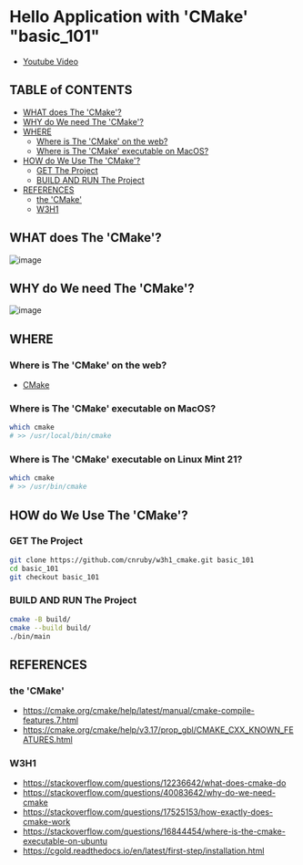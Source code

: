 <h1>Hello Application with 'CMake' "basic_101"</h1>

* [Youtube Video](https://youtu.be/I2-fIgkGfy8)

<h2>TABLE of CONTENTS</h2>

- [WHAT does The 'CMake'?](#what-does-the-cmake)
- [WHY do We need The 'CMake'?](#why-do-we-need-the-cmake)
- [WHERE](#where)
  - [Where is The 'CMake' on the web?](#where-is-the-cmake-on-the-web)
  - [Where is The 'CMake' executable on MacOS?](#where-is-the-cmake-executable-on-macos)
- [HOW do We Use The 'CMake'?](#how-do-we-use-the-cmake)
  - [GET The Project](#get-the-project)
  - [BUILD AND RUN The Project](#build-and-run-the-project)
- [REFERENCES](#references)
  - [the 'CMake'](#the-cmake)
  - [W3H1](#w3h1)


## WHAT does The 'CMake'?

![image](./uml/what/what.png)

## WHY do We need The 'CMake'?

![image](./uml/why/why.png)

## WHERE

### Where is The 'CMake' on the web?

- [CMake](https://cmake.org)

### Where is The 'CMake' executable on MacOS?

```bash
which cmake
# >> /usr/local/bin/cmake
```

### Where is The 'CMake' executable on Linux Mint 21?

```bash
which cmake
# >> /usr/bin/cmake
```

## HOW do We Use The 'CMake'?

### GET The Project

```bash
git clone https://github.com/cnruby/w3h1_cmake.git basic_101
cd basic_101
git checkout basic_101
```

### BUILD AND RUN The Project

```bash
cmake -B build/
cmake --build build/
./bin/main
```

## REFERENCES

### the 'CMake'

- https://cmake.org/cmake/help/latest/manual/cmake-compile-features.7.html
- https://cmake.org/cmake/help/v3.17/prop_gbl/CMAKE_CXX_KNOWN_FEATURES.html

### W3H1

- https://stackoverflow.com/questions/12236642/what-does-cmake-do
- https://stackoverflow.com/questions/40083642/why-do-we-need-cmake
- https://stackoverflow.com/questions/17525153/how-exactly-does-cmake-work
- https://stackoverflow.com/questions/16844454/where-is-the-cmake-executable-on-ubuntu
- https://cgold.readthedocs.io/en/latest/first-step/installation.html
